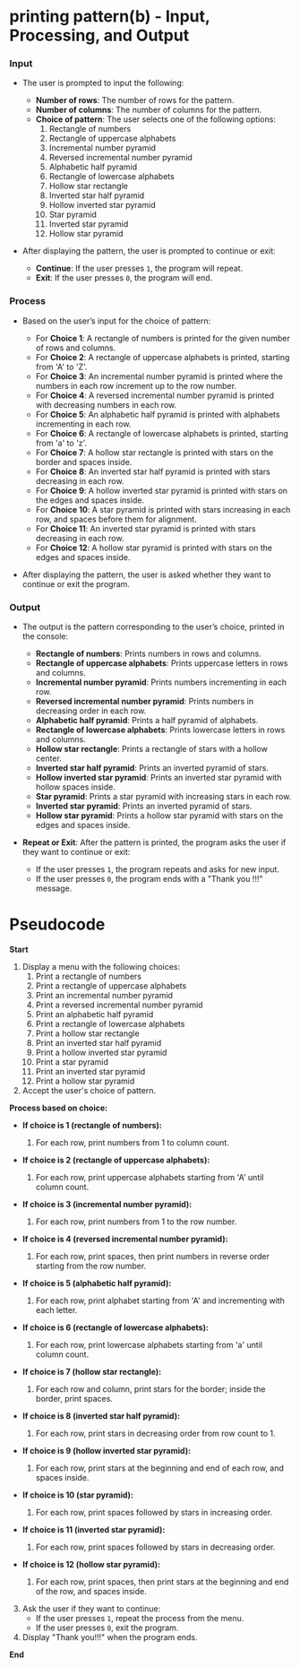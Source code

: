# printing pattern(b) - Input, Processing, and Output
### Input
- The user is prompted to input the following:
  - **Number of rows**: The number of rows for the pattern.
  - **Number of columns**: The number of columns for the pattern.
  - **Choice of pattern**: The user selects one of the following options:
    1. Rectangle of numbers
    2. Rectangle of uppercase alphabets
    3. Incremental number pyramid
    4. Reversed incremental number pyramid
    5. Alphabetic half pyramid
    6. Rectangle of lowercase alphabets
    7. Hollow star rectangle
    8. Inverted star half pyramid
    9. Hollow inverted star pyramid
    10. Star pyramid
    11. Inverted star pyramid
    12. Hollow star pyramid

- After displaying the pattern, the user is prompted to continue or exit:
  - **Continue**: If the user presses `1`, the program will repeat.
  - **Exit**: If the user presses `0`, the program will end.

### Process
- Based on the user’s input for the choice of pattern:
  - For **Choice 1**: A rectangle of numbers is printed for the given number of rows and columns.
  - For **Choice 2**: A rectangle of uppercase alphabets is printed, starting from 'A' to 'Z'.
  - For **Choice 3**: An incremental number pyramid is printed where the numbers in each row increment up to the row number.
  - For **Choice 4**: A reversed incremental number pyramid is printed with decreasing numbers in each row.
  - For **Choice 5**: An alphabetic half pyramid is printed with alphabets incrementing in each row.
  - For **Choice 6**: A rectangle of lowercase alphabets is printed, starting from 'a' to 'z'.
  - For **Choice 7**: A hollow star rectangle is printed with stars on the border and spaces inside.
  - For **Choice 8**: An inverted star half pyramid is printed with stars decreasing in each row.
  - For **Choice 9**: A hollow inverted star pyramid is printed with stars on the edges and spaces inside.
  - For **Choice 10**: A star pyramid is printed with stars increasing in each row, and spaces before them for alignment.
  - For **Choice 11**: An inverted star pyramid is printed with stars decreasing in each row.
  - For **Choice 12**: A hollow star pyramid is printed with stars on the edges and spaces inside.

- After displaying the pattern, the user is asked whether they want to continue or exit the program.

### Output
- The output is the pattern corresponding to the user’s choice, printed in the console:
  - **Rectangle of numbers**: Prints numbers in rows and columns.
  - **Rectangle of uppercase alphabets**: Prints uppercase letters in rows and columns.
  - **Incremental number pyramid**: Prints numbers incrementing in each row.
  - **Reversed incremental number pyramid**: Prints numbers in decreasing order in each row.
  - **Alphabetic half pyramid**: Prints a half pyramid of alphabets.
  - **Rectangle of lowercase alphabets**: Prints lowercase letters in rows and columns.
  - **Hollow star rectangle**: Prints a rectangle of stars with a hollow center.
  - **Inverted star half pyramid**: Prints an inverted pyramid of stars.
  - **Hollow inverted star pyramid**: Prints an inverted star pyramid with hollow spaces inside.
  - **Star pyramid**: Prints a star pyramid with increasing stars in each row.
  - **Inverted star pyramid**: Prints an inverted pyramid of stars.
  - **Hollow star pyramid**: Prints a hollow star pyramid with stars on the edges and spaces inside.

- **Repeat or Exit**: After the pattern is printed, the program asks the user if they want to continue or exit:
  - If the user presses `1`, the program repeats and asks for new input.
  - If the user presses `0`, the program ends with a "Thank you !!!" message.

# Pseudocode 

**Start**

1. Display a menu with the following choices:
    1. Print a rectangle of numbers
    2. Print a rectangle of uppercase alphabets
    3. Print an incremental number pyramid
    4. Print a reversed incremental number pyramid
    5. Print an alphabetic half pyramid
    6. Print a rectangle of lowercase alphabets
    7. Print a hollow star rectangle
    8. Print an inverted star half pyramid
    9. Print a hollow inverted star pyramid
    10. Print a star pyramid
    11. Print an inverted star pyramid
    12. Print a hollow star pyramid
2. Accept the user's choice of pattern.

**Process based on choice:**

- **If choice is 1 (rectangle of numbers):**
    1. For each row, print numbers from 1 to column count.
    
- **If choice is 2 (rectangle of uppercase alphabets):**
    1. For each row, print uppercase alphabets starting from 'A' until column count.
    
- **If choice is 3 (incremental number pyramid):**
    1. For each row, print numbers from 1 to the row number.
    
- **If choice is 4 (reversed incremental number pyramid):**
    1. For each row, print spaces, then print numbers in reverse order starting from the row number.
    
- **If choice is 5 (alphabetic half pyramid):**
    1. For each row, print alphabet starting from 'A' and incrementing with each letter.
    
- **If choice is 6 (rectangle of lowercase alphabets):**
    1. For each row, print lowercase alphabets starting from 'a' until column count.
    
- **If choice is 7 (hollow star rectangle):**
    1. For each row and column, print stars for the border; inside the border, print spaces.
    
- **If choice is 8 (inverted star half pyramid):**
    1. For each row, print stars in decreasing order from row count to 1.
    
- **If choice is 9 (hollow inverted star pyramid):**
    1. For each row, print stars at the beginning and end of each row, and spaces inside.
    
- **If choice is 10 (star pyramid):**
    1. For each row, print spaces followed by stars in increasing order.
    
- **If choice is 11 (inverted star pyramid):**
    1. For each row, print spaces followed by stars in decreasing order.
    
- **If choice is 12 (hollow star pyramid):**
    1. For each row, print spaces, then print stars at the beginning and end of the row, and spaces inside.

3. Ask the user if they want to continue:
    - If the user presses `1`, repeat the process from the menu.
    - If the user presses `0`, exit the program.
4. Display "Thank you!!!" when the program ends.

**End**
